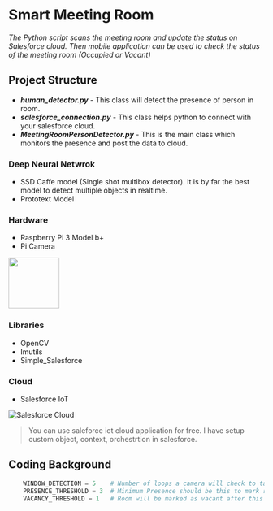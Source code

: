 # Smart Meeting Room

*The Python script scans the meeting room and update the status on Salesforce cloud. Then mobile application can be used to check the status of the meeting room (Occupied or Vacant)*

## Project Structure

* ***human_detector.py*** - This class will detect the presence of person in room.
* ***salesforce_connection.py*** - This class helps python to connect with your salesforce cloud.
* ***MeetingRoomPersonDetector.py*** - This is the main class which monitors the presence and post the data to cloud.

### Deep Neural Netwrok
* SSD Caffe model (Single shot multibox detector). It is by far the best model to detect multiple objects in realtime.
* Prototext Model

### Hardware
* Raspberry Pi 3 Model b+
* Pi Camera
<img src="https://www.raspberrypi.org/app/uploads/2011/10/Raspi-PGB001.png" height="100" width="100">

### Libraries
* OpenCV
* Imutils
* Simple_Salesforce

### Cloud
* Salesforce IoT

![Salesforce Cloud](https://jaimahakal-dev-ed.my.salesforce.com/img/seasonLogos/Spring_20_175x65.png)

> You can use saleforce iot cloud application for free. I have setup custom object, context, orchestrtion in salesforce.

## Coding Background

```python
    WINDOW_DETECTION = 5    # Number of loops a camera will check to take decision on the occupancy
    PRESENCE_THRESHOLD = 3  # Minimum Presence should be this to mark room as occupied else vacant
    VACANCY_THRESHOLD = 1   # Room will be marked as vacant after this threshold meets
```
